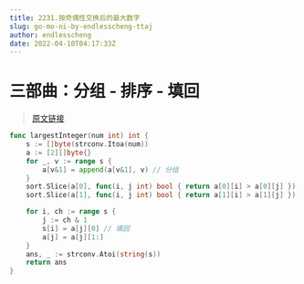 ```yaml
---
title: 2231.按奇偶性交换后的最大数字
slug: go-mo-ni-by-endlesscheng-ttaj
author: endlesscheng
date: 2022-04-10T04:17:33Z
---
```

# 三部曲：分组 - 排序 - 填回
 
> [原文链接](https://leetcode.cn/problems/largest-number-after-digit-swaps-by-parity/solution/go-mo-ni-by-endlesscheng-ttaj)
```go
func largestInteger(num int) int {
	s := []byte(strconv.Itoa(num))
	a := [2][]byte{}
	for _, v := range s {
		a[v&1] = append(a[v&1], v) // 分组
	}
	sort.Slice(a[0], func(i, j int) bool { return a[0][i] > a[0][j] })
	sort.Slice(a[1], func(i, j int) bool { return a[1][i] > a[1][j] }) // 排序

	for i, ch := range s {
		j := ch & 1
		s[i] = a[j][0] // 填回
		a[j] = a[j][1:]
	}
	ans, _ := strconv.Atoi(string(s))
	return ans
}
```
